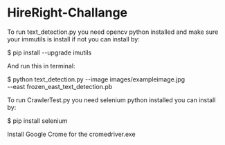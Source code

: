 # HireRight-Challange

To run text_detection.py you need opencv python installed and make sure your immutils is install if not you can install by:

$ pip install --upgrade imutils

And run this in terminal:

$ python text_detection.py --image images/exampleimage.jpg \
	--east frozen_east_text_detection.pb
	
	
To run CrawlerTest.py you need selenium python installed you can install by:

$ pip install selenium
  
  
Install Google Crome for the cromedriver.exe
